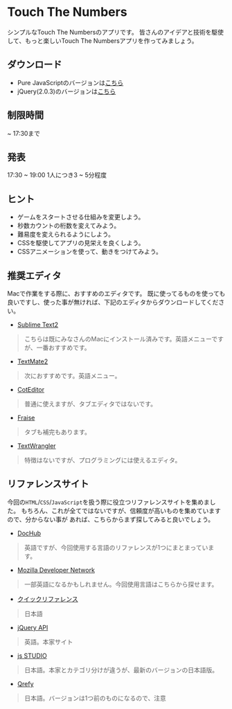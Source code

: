# Touch The Numbers

シンプルなTouch The Numbersのアプリです。
皆さんのアイデアと技術を駆使して、もっと楽しいTouch The Numbersアプリを作ってみましょう。

## ダウンロード
* Pure JavaScriptのバージョンは[こちら](https://github.com/HAKASHUN/touch-the-numbers/archive/master.zip)
* jQuery(2.0.3)のバージョンは[こちら](https://github.com/HAKASHUN/touch-the-numbers-jquery/archive/master.zip)

## 制限時間
~ 17:30まで

## 発表
17:30 ~ 19:00
1人につき3 ~ 5分程度

## ヒント

* ゲームをスタートさせる仕組みを変更しよう。
* 秒数カウントの桁数を変えてみよう。
* 難易度を変えられるようにしよう。
* CSSを駆使してアプリの見栄えを良くしよう。
* CSSアニメーションを使って、動きをつけてみよう。

## 推奨エディタ

Macで作業をする際に、おすすめのエディタです。
既に使ってるものを使っても良いですし、使った事が無ければ、下記のエディタからダウンロードしてください。

- [Sublime Text2](http://www.sublimetext.com/)

> こちらは既にみなさんのMacにインストール済みです。英語メニューですが、一番おすすめです。

- [TextMate2](https://github.com/textmate/textmate/downloads)

> 次におすすめです。英語メニュー。

- [CotEditor](http://sourceforge.jp/projects/coteditor/)

> 普通に使えますが、タブエディタではないです。

- [Fraise](http://www.macupdate.com/app/mac/33751/fraise)

> タブも補完もあります。

- [TextWrangler](http://www.macupdate.com/app/mac/11009/textwrangler)

> 特徴はないですが、プログラミングには使えるエディタ。


## リファレンスサイト

今回の`HTML`/`CSS`/`JavaScript`を扱う際に役立つリファレンスサイトを集めました。
もちろん、これが全てではないですが、信頼度が高いものを集めていますので、分からない事が
あれば、こちらからまず探してみると良いでしょう。

- [DocHub](http://dochub.io/)

> 英語ですが、今回使用する言語のリファレンスが1つにまとまっています。

- [Mozilla Developer Network](https://developer.mozilla.org/ja/docs)

> 一部英語になるかもしれません。今回使用言語はこちらから探せます。

- [クイックリファレンス](http://www.htmq.com/)

> 日本語

- [jQuery API](http://api.jquery.com/)

> 英語。本家サイト

- [js STUDIO](http://js.studio-kingdom.com/jquery)

> 日本語。本家とカテゴリ分けが違うが、最新のバージョンの日本語版。

- [Qrefy](http://s3pw.com/qrefy/)

> 日本語。バージョンは1つ前のものになるので、注意

